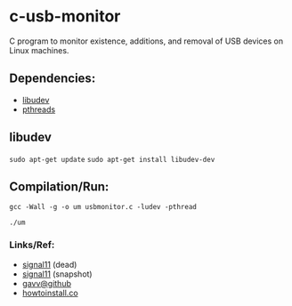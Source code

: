 # c-usb-monitor
C program to monitor existence, additions, and removal of USB devices on Linux machines.

## Dependencies:
- [libudev](https://www.freedesktop.org/software/systemd/man/libudev.html)
- [pthreads](http://man7.org/linux/man-pages/man7/pthreads.7.html)

## libudev
`sudo apt-get update`
`sudo apt-get install libudev-dev` 

## Compilation/Run:
`gcc -Wall -g -o um usbmonitor.c -ludev -pthread`

`./um` 

### Links/Ref:
- [signal11](http://www.signal11.us/oss/udev/) (dead)
- [signal11](https://web.archive.org/web/20190210015919/www.signal11.us/oss/udev/) (snapshot)
- [gavv@github](https://github.com/gavv/snippets/blob/master/udev/udev_monitor_usb.c)
- [howtoinstall.co](https://www.howtoinstall.co/en/debian/stretch/libudev-dev)